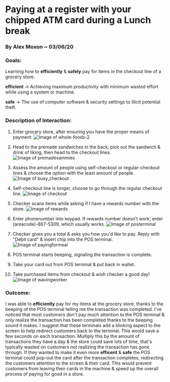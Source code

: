 # Paying at a register with your chipped ATM card during a Lunch break

### By Alex Moxon ~ 03/06/20

### Goals: 
Learning how to **efficiently** & **safely** pay for items in the checkout line of a grocery store.

**efficient** -> Achieving maximum productivity with minimum wasted effort while using a system or machine.

**safe** -> The use of computer software & security settings to illicit potential theft.

### Description of Interaction:

1. Enter grocery store, after ensuring you have the proper means of payment:
![Image of whole-foods-2](/ux-portfolio-alexmoxon/assets/whole-foods-2.jpeg)
2. Head to the premade sandwiches in the back; pick out the sandwich & drink of liking, then head to the checkout lines.
![Image of premadesammies](/ux-portfolio-alexmoxon/assets/premadesammies.jpg)
3. Assess the amount of people using self-checkout or regular-checkout lines & choose the option with the least amount of people.
![Image of busy_checkout](/ux-portfolio-alexmoxon/assets/selfcheckout.jpg)
4. Self-checkout line is longer, choose to go through the regular checkout line.
![Image of checkout](/ux-portfolio-alexmoxon/assets/regularcheckout.jpeg)
5. Checker scans items while asking if I have a rewards number with the store.
![Image of rewards](/ux-portfolio-alexmoxon/assets/rewards.jpg)
6. Enter phonenumber into keypad. If rewards number doesn't work; enter (areacode)-867-5309, which usually works.
![Image of posterminal](/ux-portfolio-alexmoxon/assets/posterminal.png)
7. Checker gives you a total & asks you how you'd like to pay. Reply with "Debit card" & insert chip into the POS terminal.
![Image of payingformeal](/ux-portfolio-alexmoxon/assets/payingformeal.jpeg)

8. POS terminal starts beeping, signaling the transaction is complete.
9. Take your card out from POS terminal & put back in wallet.

10. Take purchased items from checkout & wish checker a good day!
![Image of wavingworker](/ux-portfolio-alexmoxon/assets/wavingworker.jpeg)

### Outcome:
I was able to **efficiently** pay for my items at the grocery store, thanks to the beeping of the POS terminal telling me the transaction was completed. I've noticed that most customers don't pay much attention to the POS terminal & only realize the transaction has been completed thanks to the beeping sound it makes. I suggest that these terminals add a blinking aspect to the screen to help redirect customers back to the terminal. This would save a few seconds on each transaction. Multiply this by the amount of transactions they have a day & the store could save lots of time, that's typically wasted on customers not realizing the transaction has gone through. If they wanted to make it even more **efficent** & **safe** the POS terminal could pop-out the card after the transaction completes, redirecting the customers attention to the screen & their card. This would prevent customers from leaving their cards in the machine & speed up the overall process of paying for good in a store.

